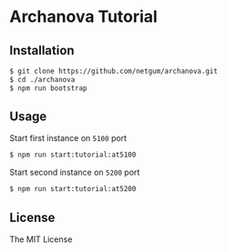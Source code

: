 # Archanova Tutorial

## Installation

```bash
$ git clone https://github.com/netgum/archanova.git
$ cd ./archanova
$ npm run bootstrap
```

## Usage

Start first instance on `5100` port
```bash
$ npm run start:tutorial:at5100
```

Start second instance on `5200` port
```bash
$ npm run start:tutorial:at5200
```

## License

The MIT License
